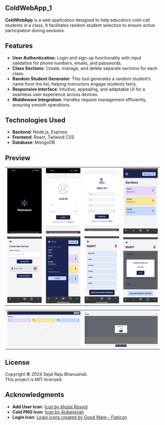 ## ColdWebApp_1

**ColdWebApp** is a web application designed to help educators cold-call students in a class. It facilitates random student selection to ensure active participation during sessions.

## Features

- **User Authentication**: Login and sign-up functionality with input validation for phone numbers, emails, and passwords.
- **Class Sections**: Create, manage, and delete separate sections for each class.
- **Random Student Generator**: This tool generates a random student’s name from the list, helping instructors engage students fairly.
- **Responsive Interface**: Intuitive, appealing, and adaptable UI for a seamless user experience across devices.
- **Middleware Integration**: Handles request management efficiently, ensuring smooth operations.

## Technologies Used

- **Backend**: Node.js, Express
- **Frontend**: React, Tailwind CSS
- **Database**: MongoDB

## Preview

<table>
  <tr>
    <td><img src="/Screenshots/ss_06.jpg" width="250"/></td>
    <td><img src="/Screenshots/ss_07.jpg" width="250"/></td>
    <td><img src="/Screenshots/ss_08.jpg" width="250"/></td>
    <td><img src="/Screenshots/ss_02.jpg" width="250"/></td>
  </tr>
  <tr>
    <td><img src="/Screenshots/ss_01.jpg" width="250"/></td>
    <td><img src="/Screenshots/ss_03.jpg" width="250"/></td>
    <td><img src="/Screenshots/ss_04.jpg" width="250"/></td>
    <td><img src="/Screenshots/ss_05.jpg" width="250"/></td>
  </tr>
</table>

<table>
   <tr>
    <td><img src="/Screenshots/ss_09.png" width="550"/></td>
    <td><img src="/Screenshots/ss_12.png" width="550"/></td>
   </tr>
</table>


## License

Copyright © 2024 Sejal Raju Bhanushali.  
This project is MIT-licensed.

## Acknowledgments

- **Add User Icon**: [Icon by khulqi Rosyid](https://www.freepik.com/icon/add-user_15753940)
- **Cold PNG Icon**: [Icon by Ardiansyah](https://www.freepik.com/icon/snow_6661479)
- **Login Icon**: [Login icons created by Good Ware - Flaticon](https://www.flaticon.com/free-icons/login)
